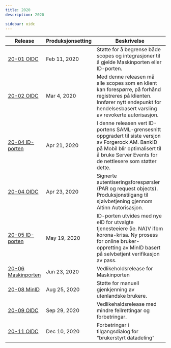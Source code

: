 ```yaml
---
title: 2020
description: 2020

sidebar: oidc
---
```


|Release|Produksjonsetting|Beskrivelse|
|-|-|-|
|[20-01 OIDC]({{site.baseurl}}/docs/ID-porten/oidc/releaser/20-01_OIDC)|Feb 11, 2020| Støtte for å begrense både scopes og integrasjoner til å gjelde Maskinporten eller ID-porten. |
|[20-02 OIDC]({{site.baseurl}}/docs/ID-porten/oidc/releaser/20-02_OIDC)|Mar 4, 2020| Med denne releasen må alle scopes som en klient kan forespørre, på forhånd registreres på klienten. Innfører nytt endepunkt for hendelsesbasert varsling av  revokerte autorisasjon. |
|[20-04 ID-porten]({{site.baseurl}}/docs/ID-porten/oidc/releaser/20-04_ID-porten)|Apr 21, 2020| I denne releasen vert ID-portens SAML-grensesnitt oppgradert til siste versjon av Forgerock AM.   BankID på Mobil blir optimalisert til å bruke Server Events for de nettlesere som støtter dette. |
|[20-04 OIDC]({{site.baseurl}}/docs/ID-porten/oidc/releaser/20-04_OIDC)|Apr 23, 2020| Signerte autentiseringsforespørsler (PAR og request objects).  Produksjonstilgang til sjølvbetjening gjennom Altinn Autorisasjon. |
|[20-05 ID-porten]({{site.baseurl}}/docs/ID-porten/oidc/releaser/20-05_ID-porten)|May 19, 2020| ID-porten utvides med nye eID for utvalgte tjenesteeiere (ie. NA)V ifbm korona-krisa.  Ny prosess for online bruker-oppretting av MinID basert på selvbetjent verifikasjon av pass. |
|[20-06 Maskinporten]({{site.baseurl}}/docs/ID-porten/oidc/releaser/20-06_Maskinporten)|Jun 23, 2020| Vedlikeholdsrelease for Maskinporten |
|[20-08 MinID]({{site.baseurl}}/docs/ID-porten/oidc/releaser/20-08_MinID)|Aug 25, 2020| Støtte for manuell gjenkjenning av utenlandske brukere.  |
|[20-09 OIDC]({{site.baseurl}}/docs/ID-porten/oidc/releaser/20-09_OIDC)|Sep 29, 2020| Vedlikehaldsrelease med mindre feilrettingar og forbetringar. |
|[20-11 OIDC]({{site.baseurl}}/docs/ID-porten/oidc/releaser/20-11_OIDC)|Dec 10, 2020| Forbetringar i tilgangsdialog for "brukerstyrt datadeling" |
